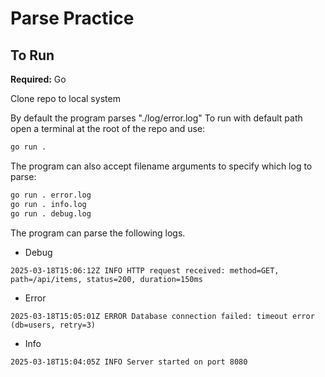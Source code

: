 # Parse Practice

## To Run
**Required:** Go

Clone repo to local system

By default the program parses "./log/error.log"
To run with default path open a terminal at the root of the repo and use:
```bash
go run . 
```
The program can also accept filename arguments to specify which log to parse:
```bash
go run . error.log
go run . info.log
go run . debug.log
```

The program can parse the following logs.

* Debug
```
2025-03-18T15:06:12Z INFO HTTP request received: method=GET, path=/api/items, status=200, duration=150ms
```
* Error
```
2025-03-18T15:05:01Z ERROR Database connection failed: timeout error (db=users, retry=3)
```
* Info
```
2025-03-18T15:04:05Z INFO Server started on port 8080
```
